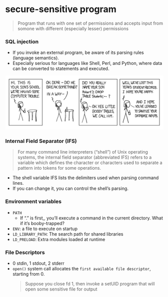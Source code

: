 # secure-sensitive program
> Program that runs with one set of permissions and accepts input from somone with different (especially lesser) permissions

### SQL injection
* If you invoke an external program, be aware of its parsing rules (language semantics).
* Especially serious for languages like Shell, Perl, and Python, where data can be converted to statements and executed.

![SQL injection](images/sql_injection.png)

### Internal Field Separator (IFS)
> For many command line interpreters (“shell”) of Unix operating systems, the internal field separator (abbreviated IFS) refers to a variable which defines the character or characters used to separate a pattern into tokens for some operations.

* The shell variable IFS lists the delimiters used when parsing command lines.
* If you can change it, you can control the shell’s parsing.

### Environment variables
* `PATH`
    - If “.” is first,, you’ll execute a command in the current directory. What if it’s booby-trapped?
* `ENV`: a file to execute on startup
* `LD_LIBRARY_PATH`: The search path for shared libraries
* `LD_PRELOAD`: Extra modules loaded at runtime

### File Descriptors
* 0 stdin, 1 stdout, 2 stderr
* `open()` system call allocates the `first available file descriptor`, starting from 0.
    > Suppose you close fd 1, then invoke a setUID program that will open
some sensitive file for output

